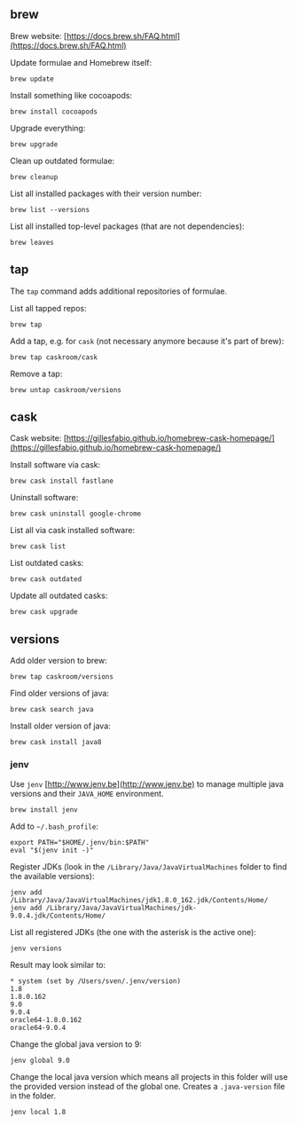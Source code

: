 ## brew

Brew website: [https://docs.brew.sh/FAQ.html](https://docs.brew.sh/FAQ.html)

Update formulae and Homebrew itself:

	brew update

Install something like cocoapods:

	brew install cocoapods

Upgrade everything:

	brew upgrade

Clean up outdated formulae:

	brew cleanup

List all installed packages with their version number:

	brew list --versions

List all installed top-level packages (that are not dependencies):

	brew leaves

## tap

The `tap` command adds additional repositories of formulae.

List all tapped repos:

	brew tap
	
Add a tap, e.g. for `cask` (not necessary anymore because it's part of brew):

	brew tap caskroom/cask

Remove a tap:

	brew untap caskroom/versions

## cask

Cask website: [https://gillesfabio.github.io/homebrew-cask-homepage/](https://gillesfabio.github.io/homebrew-cask-homepage/)

Install software via cask:

	brew cask install fastlane

Uninstall software:

	brew cask uninstall google-chrome

List all via cask installed software:

	brew cask list

List outdated casks:

	brew cask outdated

Update all outdated casks:

	brew cask upgrade

## versions

Add older version to brew:

	brew tap caskroom/versions

Find older versions of java:

	brew cask search java
	
Install older version of java:

	brew cask install java8

### jenv

Use `jenv` [http://www.jenv.be](http://www.jenv.be) to manage multiple java versions and their `JAVA_HOME` environment.

	brew install jenv

Add to `~/.bash_profile`:

	export PATH="$HOME/.jenv/bin:$PATH"
	eval "$(jenv init -)"

Register JDKs (look in the `/Library/Java/JavaVirtualMachines` folder to find the available versions):

	jenv add /Library/Java/JavaVirtualMachines/jdk1.8.0_162.jdk/Contents/Home/
	jenv add /Library/Java/JavaVirtualMachines/jdk-9.0.4.jdk/Contents/Home/
	
List all registered JDKs (the one with the asterisk is the active one):

	jenv versions

Result may look similar to:

	* system (set by /Users/sven/.jenv/version)
	1.8
	1.8.0.162
	9.0
	9.0.4
	oracle64-1.8.0.162
	oracle64-9.0.4

Change the global java version to 9:

	jenv global 9.0

Change the local java version which means all projects in this folder will use the provided version instead of the global one. Creates a `.java-version` file in the folder.

	jenv local 1.8

